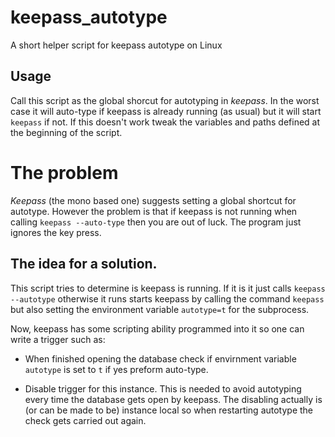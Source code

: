 # keepass_autotype
A short helper script for keepass autotype on Linux

## Usage

Call this script as the global shorcut for autotyping in *keepass*. In the worst case it will auto-type if keepass is already running (as usual) but it will start ``keepass`` if not. If this doesn't work tweak the variables and paths defined at the beginning of the script. 


# The problem
*Keepass* (the mono based one) suggests setting a global shortcut for autotype. However the problem is that if keepass is not running when calling ``keepass --auto-type`` then you are out of luck. The program just ignores the key press.

## The idea for a solution.

This script tries to determine is keepass is running. If it is it just calls ``keepass --autotype`` otherwise it runs starts keepass by calling the command ``keepass`` but also setting the environment variable ``autotype=t`` for the subprocess. 

Now, keepass has some scripting ability programmed into it so one can write a trigger such as:

* When finished opening the database check if envirnment variable ``autotype`` is set to ``t`` if yes preform auto-type. 

* Disable trigger for this instance. This is needed to avoid autotyping every time the database gets open by keepass. The disabling actually is (or can be made to be) instance local so when restarting autotype the check gets carried out again.  



